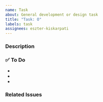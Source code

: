 ```yaml
---
name: Task
about: General development or design task
title: "Task: O"
labels: task
assignees: eszter-kiskarpati
---
```


### Description


### ✅ To Do
-  
-  
-  

### Related Issues
